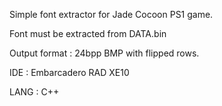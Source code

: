 Simple font extractor for Jade Cocoon PS1 game.

Font must be extracted from DATA.bin

Output format : 24bpp BMP with flipped rows.

IDE : Embarcadero RAD XE10

LANG : C++
